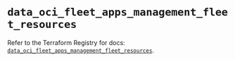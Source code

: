 # `data_oci_fleet_apps_management_fleet_resources`

Refer to the Terraform Registry for docs: [`data_oci_fleet_apps_management_fleet_resources`](https://registry.terraform.io/providers/hashicorp/oci/7.19.0/docs/data-sources/fleet_apps_management_fleet_resources).
